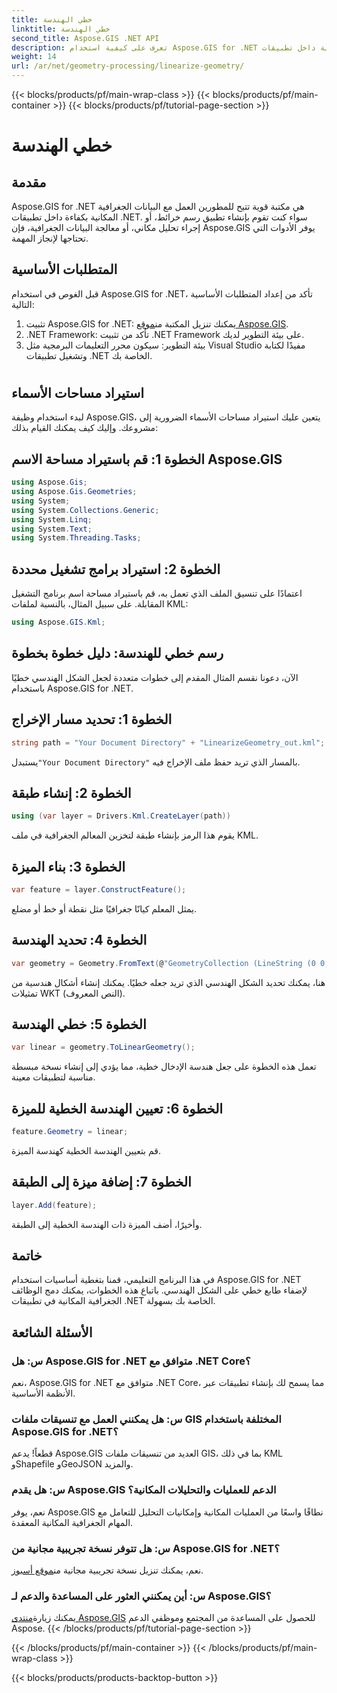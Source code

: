 ```yaml
---
title: خطي الهندسة
linktitle: خطي الهندسة
second_title: Aspose.GIS .NET API
description: تعرف على كيفية استخدام Aspose.GIS for .NET للعمل بكفاءة مع البيانات الجغرافية المكانية، وإجراء التحليل المكاني، والتعامل مع المناطق الجغرافية داخل تطبيقات .NET الخاصة بك.
weight: 14
url: /ar/net/geometry-processing/linearize-geometry/
---
```


{{< blocks/products/pf/main-wrap-class >}}
{{< blocks/products/pf/main-container >}}
{{< blocks/products/pf/tutorial-page-section >}}

# خطي الهندسة

## مقدمة
Aspose.GIS for .NET هي مكتبة قوية تتيح للمطورين العمل مع البيانات الجغرافية المكانية بكفاءة داخل تطبيقات .NET. سواء كنت تقوم بإنشاء تطبيق رسم خرائط، أو إجراء تحليل مكاني، أو معالجة البيانات الجغرافية، فإن Aspose.GIS يوفر الأدوات التي تحتاجها لإنجاز المهمة.
## المتطلبات الأساسية
قبل الغوص في استخدام Aspose.GIS for .NET، تأكد من إعداد المتطلبات الأساسية التالية:
1. تثبيت Aspose.GIS for .NET: يمكنك تنزيل المكتبة من[موقع Aspose.GIS](https://releases.aspose.com/gis/net/).
2. .NET Framework: تأكد من تثبيت .NET Framework على بيئة التطوير لديك.
3. بيئة التطوير: سيكون محرر التعليمات البرمجية مثل Visual Studio مفيدًا لكتابة وتشغيل تطبيقات .NET الخاصة بك.
#
## استيراد مساحات الأسماء
لبدء استخدام وظيفة Aspose.GIS، يتعين عليك استيراد مساحات الأسماء الضرورية إلى مشروعك. وإليك كيف يمكنك القيام بذلك:
## الخطوة 1: قم باستيراد مساحة الاسم Aspose.GIS
```csharp
using Aspose.Gis;
using Aspose.Gis.Geometries;
using System;
using System.Collections.Generic;
using System.Linq;
using System.Text;
using System.Threading.Tasks;
```
## الخطوة 2: استيراد برامج تشغيل محددة
اعتمادًا على تنسيق الملف الذي تعمل به، قم باستيراد مساحة اسم برنامج التشغيل المقابلة. على سبيل المثال، بالنسبة لملفات KML:
```csharp
using Aspose.GIS.Kml;
```
## رسم خطي للهندسة: دليل خطوة بخطوة
الآن، دعونا نقسم المثال المقدم إلى خطوات متعددة لجعل الشكل الهندسي خطيًا باستخدام Aspose.GIS for .NET.
## الخطوة 1: تحديد مسار الإخراج
```csharp
string path = "Your Document Directory" + "LinearizeGeometry_out.kml";
```
 يستبدل`"Your Document Directory"` بالمسار الذي تريد حفظ ملف الإخراج فيه.
## الخطوة 2: إنشاء طبقة
```csharp
using (var layer = Drivers.Kml.CreateLayer(path))
```
يقوم هذا الرمز بإنشاء طبقة لتخزين المعالم الجغرافية في ملف KML.
## الخطوة 3: بناء الميزة
```csharp
var feature = layer.ConstructFeature();
```
يمثل المعلم كيانًا جغرافيًا مثل نقطة أو خط أو مضلع.
## الخطوة 4: تحديد الهندسة
```csharp
var geometry = Geometry.FromText(@"GeometryCollection (LineString (0 0, 1 1, 2 0),CompoundCurve ((4 0, 5 1), CircularString (5 1, 6 2, 7 1)))");
```
هنا، يمكنك تحديد الشكل الهندسي الذي تريد جعله خطيًا. يمكنك إنشاء أشكال هندسية من تمثيلات WKT (النص المعروف).
## الخطوة 5: خطي الهندسة
```csharp
var linear = geometry.ToLinearGeometry();
```
تعمل هذه الخطوة على جعل هندسة الإدخال خطية، مما يؤدي إلى إنشاء نسخة مبسطة مناسبة لتطبيقات معينة.
## الخطوة 6: تعيين الهندسة الخطية للميزة
```csharp
feature.Geometry = linear;
```
قم بتعيين الهندسة الخطية كهندسة الميزة.
## الخطوة 7: إضافة ميزة إلى الطبقة
```csharp
layer.Add(feature);
```
وأخيرًا، أضف الميزة ذات الهندسة الخطية إلى الطبقة.

## خاتمة
في هذا البرنامج التعليمي، قمنا بتغطية أساسيات استخدام Aspose.GIS for .NET لإضفاء طابع خطي على الشكل الهندسي. باتباع هذه الخطوات، يمكنك دمج الوظائف الجغرافية المكانية في تطبيقات .NET الخاصة بك بسهولة.
## الأسئلة الشائعة
### س: هل Aspose.GIS for .NET متوافق مع .NET Core؟
نعم، Aspose.GIS for .NET متوافق مع .NET Core، مما يسمح لك بإنشاء تطبيقات عبر الأنظمة الأساسية.
### س: هل يمكنني العمل مع تنسيقات ملفات GIS المختلفة باستخدام Aspose.GIS for .NET؟
قطعاً! يدعم Aspose.GIS العديد من تنسيقات ملفات GIS، بما في ذلك KML وShapefile وGeoJSON والمزيد.
### س: هل يقدم Aspose.GIS الدعم للعمليات والتحليلات المكانية؟
نعم، يوفر Aspose.GIS نطاقًا واسعًا من العمليات المكانية وإمكانيات التحليل للتعامل مع المهام الجغرافية المكانية المعقدة.
### س: هل تتوفر نسخة تجريبية مجانية من Aspose.GIS for .NET؟
 نعم، يمكنك تنزيل نسخة تجريبية مجانية من[موقع أسبوز](https://releases.aspose.com/).
### س: أين يمكنني العثور على المساعدة والدعم لـ Aspose.GIS؟
 يمكنك زيارة[منتدى Aspose.GIS](https://forum.aspose.com/c/gis/33) للحصول على المساعدة من المجتمع وموظفي الدعم Aspose.
{{< /blocks/products/pf/tutorial-page-section >}}

{{< /blocks/products/pf/main-container >}}
{{< /blocks/products/pf/main-wrap-class >}}

{{< blocks/products/products-backtop-button >}}
